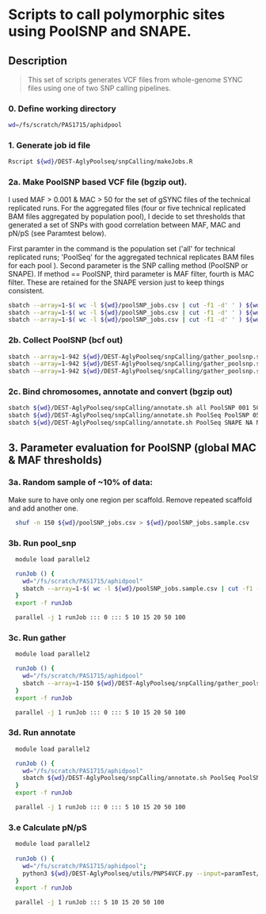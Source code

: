 # Scripts to call polymorphic sites using PoolSNP and SNAPE.

## Description
> This set of scripts generates VCF files from whole-genome SYNC files using one of two SNP calling pipelines.

### 0. Define working directory
```bash
wd=/fs/scratch/PAS1715/aphidpool
```

### 1. Generate job id file
```bash
Rscript ${wd}/DEST-AglyPoolseq/snpCalling/makeJobs.R
```

### 2a. Make PoolSNP based VCF file (bgzip out). 
I used MAF > 0.001 & MAC > 50 for the set of gSYNC files of the technical replicated runs.
For the aggregated files (four or five technical replicated BAM files aggregated by population pool),  I decide to set thresholds that generated a set of SNPs with good correlation between MAF, MAC and pN/pS (see Paramtest below). 

First paramter in the command is the population set ('all' for technical replicated runs; 'PoolSeq' for the aggregated technical replicates BAM files for each pool ). 
Second parameter is the SNP calling method (PoolSNP or SNAPE). If method == PoolSNP, third parameter is MAF filter, fourth is MAC filter. These are retained for the SNAPE version just to keep things consistent.

```bash
sbatch --array=1-$( wc -l ${wd}/poolSNP_jobs.csv | cut -f1 -d' ' ) ${wd}/DEST-AglyPoolseq/snpCalling/run_poolsnp.sh all PoolSNP 001 50 15Apr2021 poolSNP_jobs.csv
sbatch --array=1-$( wc -l ${wd}/poolSNP_jobs.csv | cut -f1 -d' ' ) ${wd}/DEST-AglyPoolseq/snpCalling/run_poolsnp.sh PoolSeq PoolSNP 05 5 24Jun2021 poolSNP_jobs.csv
sbatch --array=1-$( wc -l ${wd}/poolSNP_jobs.csv | cut -f1 -d' ' ) ${wd}/DEST-AglyPoolseq/snpCalling/run_poolsnp.sh PoolSeq SNAPE NA NA 15Apr2021 poolSNP_jobs.csv
```

### 2b. Collect PoolSNP (bcf out)
```bash
sbatch --array=1-942 ${wd}/DEST-AglyPoolseq/snpCalling/gather_poolsnp.sh all PoolSNP 001 50 15Apr2021
sbatch --array=1-942 ${wd}/DEST-AglyPoolseq/snpCalling/gather_poolsnp.sh PoolSeq PoolSNP 05 5 22Jun2021
sbatch --array=1-942 ${wd}/DEST-AglyPoolseq/snpCalling/gather_poolsnp.sh PoolSeq SNAPE NA NA 15Apr2021
```


### 2c. Bind chromosomes, annotate and convert (bgzip out)
```bash
sbatch ${wd}/DEST-AglyPoolseq/snpCalling/annotate.sh all PoolSNP 001 50 15Apr2021
sbatch ${wd}/DEST-AglyPoolseq/snpCalling/annotate.sh PoolSeq PoolSNP 05 5 22Jun2021
sbatch ${wd}/DEST-AglyPoolseq/snpCalling/annotate.sh PoolSeq SNAPE NA NA 03Jun2021
```



## 3. Parameter evaluation for PoolSNP (global MAC & MAF thresholds)
### 3a. Random sample of ~10% of data:
Make sure to have only one region per scaffold. Remove repeated scaffold and add another one.
```bash
  shuf -n 150 ${wd}/poolSNP_jobs.csv > ${wd}/poolSNP_jobs.sample.csv
```

### 3b. Run pool_snp
```bash
  module load parallel2

  runJob () {
    wd="/fs/scratch/PAS1715/aphidpool"
    sbatch --array=1-$( wc -l ${wd}/poolSNP_jobs.sample.csv | cut -f1 -d' ' ) ${wd}/DEST-AglyPoolseq/snpCalling/run_poolsnp.sh PoolSeq PoolSNP ${1} ${2} paramTest poolSNP_jobs.sample.csv
  }
  export -f runJob

  parallel -j 1 runJob ::: 0 ::: 5 10 15 20 50 100

```

### 3c. Run gather
```bash
  module load parallel2

  runJob () {
    wd="/fs/scratch/PAS1715/aphidpool"
    sbatch --array=1-150 ${wd}/DEST-AglyPoolseq/snpCalling/gather_poolsnp.sh PoolSeq PoolSNP ${1} ${2} paramTest
  }
  export -f runJob

  parallel -j 1 runJob ::: 0 ::: 5 10 15 20 50 100
```

### 3d. Run annotate
```bash
  module load parallel2

  runJob () {
    wd="/fs/scratch/PAS1715/aphidpool"
    sbatch ${wd}/DEST-AglyPoolseq/snpCalling/annotate.sh PoolSeq PoolSNP ${1} ${2} paramTest
  }
  export -f runJob

  parallel -j 1 runJob ::: 0 ::: 5 10 15 20 50 100
```

### 3.e Calculate pN/pS
```bash
  module load parallel2
  
  runJob () {
    wd="/fs/scratch/PAS1715/aphidpool";
    python3 ${wd}/DEST-AglyPoolseq/utils/PNPS4VCF.py --input=paramTest/aphidpool.PoolSeq.PoolSNP.0.${1}.paramTest.ann.vcf.gz --output=paramTest/PoolSNP.pnps.mafs.${1}.mincov4.maxcov99.gz --MAF=0,0.001,0.005,0.01,0.02,0.03,0.04,0.05,0.06,0.07,0.08,0.09,0.1,0.15,0.2;
  }
  export -f runJob

  parallel -j 1 runJob ::: 5 10 15 20 50 100
  
```
